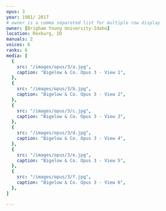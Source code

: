 ```yaml
---
opus: 3
year: 1981/ 2017
# owner is a comma separated list for multiple row display
owner: [Brigham Young University-Idaho]
location: Rexburg, ID
manuals: 2
voices: 6
ranks: 6
media: [
  {
    src: "/images/opus/3/a.jpg",
    caption: "Bigelow & Co. Opus 3 - View 1",
  },
  {
    src: "/images/opus/3/b.jpg",
    caption: "Bigelow & Co. Opus 3 - View 2",
  },
  {
    src: "/images/opus/3/c.jpg",
    caption: "Bigelow & Co. Opus 3 - View 3",
  },
  {
    src: "/images/opus/3/d.jpg",
    caption: "Bigelow & Co. Opus 3 - View 4",
  },
  {
    src: "/images/opus/3/e.jpg",
    caption: "Bigelow & Co. Opus 3 - View 5",
  },
  {
    src: "/images/opus/3/f.jpg",
    caption: "Bigelow & Co. Opus 3 - View 6",
  },
]

---
```


